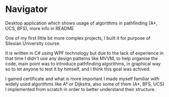 # Navigator
Desktop application which shows usage of algorithms in pathfinding (A*, UCS, BFS), more info in README

One of my first little bit more complex projects, I built it for purpose of Silesian University course.

It is written in C# using WPF technology but due to the lack of experience in that time I didn't use any
design patterns like MVVM, to help organise the code, main point was to introduce pathfinding algorithms, in
graphical way so to let anyone to test it by himself, and I think this goal was achived.

I gained certificate and what is more important I made myself familiar with widely used algorithms like A* or Dijkstra,
also some of them (A*, BFS, UCS) I implemented from scratch in order to better understand their structure.
